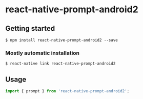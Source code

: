 # react-native-prompt-android2

## Getting started

`$ npm install react-native-prompt-android2 --save`

### Mostly automatic installation

`$ react-native link react-native-prompt-android2`

## Usage
```javascript
import { prompt } from 'react-native-prompt-android2';
```

